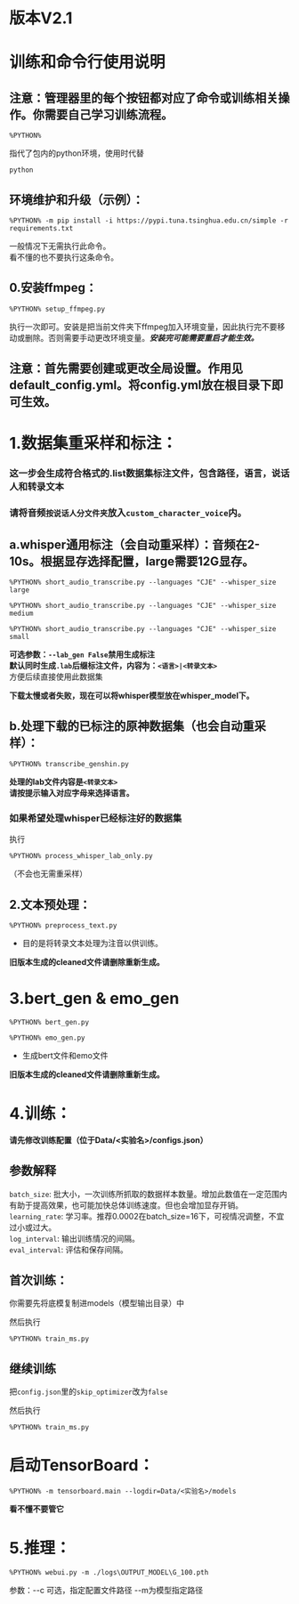 # 版本V2.1
# 训练和命令行使用说明
## 注意：管理器里的每个按钮都对应了命令或训练相关操作。你需要自己学习训练流程。
```
%PYTHON% 
```
指代了包内的python环境，使用时代替
```
python
```

## 环境维护和升级（示例）：

 ```
 %PYTHON% -m pip install -i https://pypi.tuna.tsinghua.edu.cn/simple -r requirements.txt
 ```
 一般情况下无需执行此命令。  
 看不懂的也不要执行这条命令。

## 0.安装ffmpeg：
```
%PYTHON% setup_ffmpeg.py
```
执行一次即可。安装是把当前文件夹下ffmpeg加入环境变量，因此执行完不要移动或删除。否则需要手动更改环境变量。***安装完可能需要重启才能生效。***

## 注意：首先需要创建或更改全局设置。作用见default_config.yml。将config.yml放在根目录下即可生效。

# 1.数据集重采样和标注：
### 这一步会生成符合格式的.list数据集标注文件，包含路径，语言，说话人和转录文本  
### 请将音频`按说话人分文件夹`放入`custom_character_voice`内。 
## a.whisper通用标注（会自动重采样）：音频在2-10s。根据显存选择配置，large需要12G显存。
```
%PYTHON% short_audio_transcribe.py --languages "CJE" --whisper_size large
```
```
%PYTHON% short_audio_transcribe.py --languages "CJE" --whisper_size medium
```
```
%PYTHON% short_audio_transcribe.py --languages "CJE" --whisper_size small
```
**可选参数：`--lab_gen False`禁用生成标注**  
**默认同时生成`.lab`后缀标注文件，内容为：`<语言>|<转录文本>`**  
方便后续直接使用此数据集   
 
**下载太慢或者失败，现在可以将whisper模型放在whisper_model下。**

## b.处理下载的已标注的原神数据集（也会自动重采样）：
```
%PYTHON% transcribe_genshin.py
```
**处理的lab文件内容是`<转录文本>`**  
**请按提示输入对应字母来选择语言。**
### 如果希望处理whisper已经标注好的数据集  
执行
```
%PYTHON% process_whisper_lab_only.py
```
（不会也无需重采样）
## 2.文本预处理：
```
%PYTHON% preprocess_text.py
```
* 目的是将转录文本处理为注音以供训练。  

**旧版本生成的cleaned文件请删除重新生成。**

# 3.bert_gen & emo_gen
```
%PYTHON% bert_gen.py
```
```
%PYTHON% emo_gen.py
```
* 生成bert文件和emo文件  

**旧版本生成的cleaned文件请删除重新生成。**
# 4.训练：
**请先修改训练配置（位于Data/<实验名>/configs.json）**
## 参数解释
`batch_size`: 批大小，一次训练所抓取的数据样本数量。增加此数值在一定范围内有助于提高效果，也可能加快总体训练速度。但也会增加显存开销。
`learning_rate`: 学习率。推荐0.0002在batch_size=16下，可视情况调整，不宜过小或过大。   
`log_interval`: 输出训练情况的间隔。  
`eval_interval`: 评估和保存间隔。
## 首次训练：
你需要先将底模复制进models（模型输出目录）中  
  
然后执行
```
%PYTHON% train_ms.py 
```
## 继续训练
把`config.json`里的`skip_optimizer`改为`false`  
  
  然后执行  
```
%PYTHON% train_ms.py 
```  

# 启动TensorBoard：
```
%PYTHON% -m tensorboard.main --logdir=Data/<实验名>/models
```
**看不懂不要管它**

# 5.推理：
```
%PYTHON% webui.py -m ./logs\OUTPUT_MODEL\G_100.pth
```
参数：--c 可选，指定配置文件路径  --m为模型指定路径
